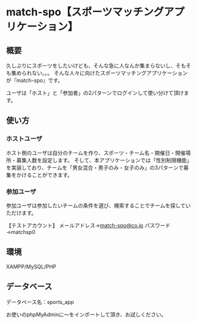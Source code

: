 # match-spo【スポーツマッチングアプリケーション】

## 概要
久しぶりにスポーツをしたいけども、そんな急に人なんか集まらないし、そもそも集められない。。。
そんな人々に向けたスポーツマッチングアプリケーションが『match-spo』です。

ユーザは「ホスト」と「参加者」の2パターンでログインして使い分けて頂けます。

## 使い方
### ホストユーザ
ホスト側のユーザは自分のチームを作り、スポーツ・チーム名・開催日・開催場所・募集人数を設定します。
そして、本アプリケーションでは「性別制限機能」を実装しており、チームを「男女混合・男子のみ・女子のみ」の3パターンで募集をかけることができます。


### 参加ユーザ
参加ユーザは参加したいチームの条件を選び、検索することでチームを探していただけます。

【テストアカウント】
メールアドレス→match-spo@co.jp
パスワード→matchsp0

## 環境
XAMPP/MySQL/PHP

## データベース
データベース名：sports_app

お使いのphpMyAdminに～をインポートして頂き、お試しください。